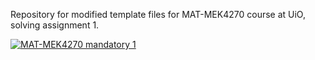 Repository for modified template files for MAT-MEK4270 course at UiO, solving assignment 1.

[![MAT-MEK4270 mandatory 1](https://github.com/MATMEK-4270/matmek4270-mandatory1/actions/workflows/main.yml/badge.svg)](https://github.com/MATMEK-4270/matmek4270-mandatory1/actions/workflows/main.yml)
